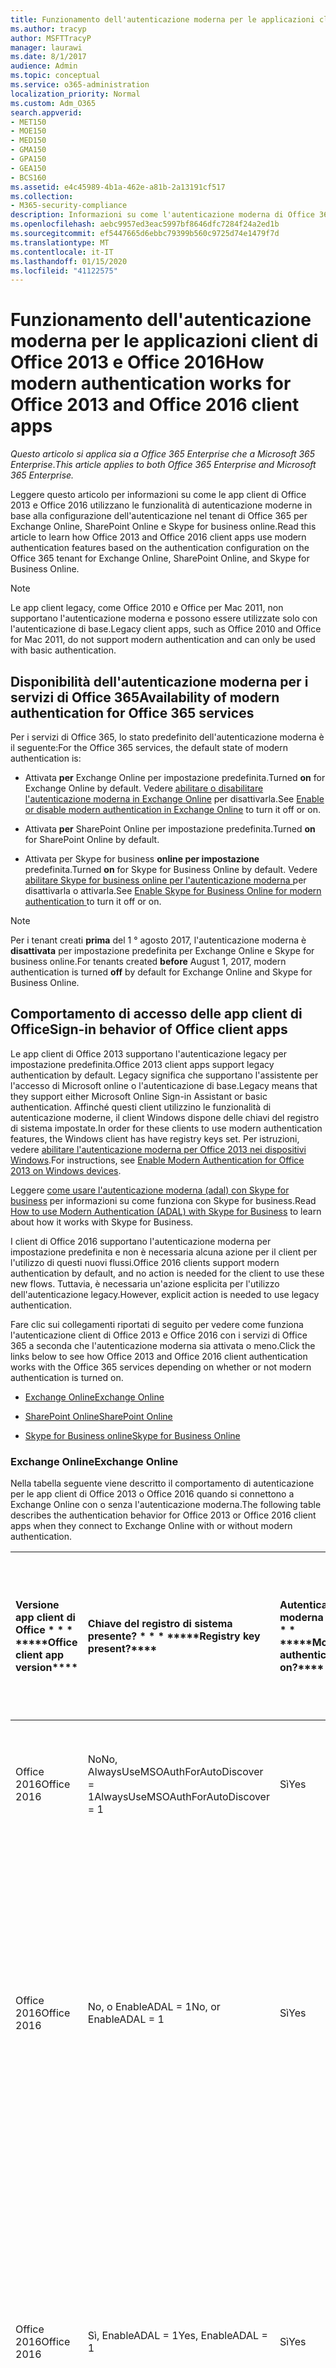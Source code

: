 ```yaml
---
title: Funzionamento dell'autenticazione moderna per le applicazioni client di Office 2013 e Office 2016
ms.author: tracyp
author: MSFTTracyP
manager: laurawi
ms.date: 8/1/2017
audience: Admin
ms.topic: conceptual
ms.service: o365-administration
localization_priority: Normal
ms.custom: Adm_O365
search.appverid:
- MET150
- MOE150
- MED150
- GMA150
- GPA150
- GEA150
- BCS160
ms.assetid: e4c45989-4b1a-462e-a81b-2a13191cf517
ms.collection:
- M365-security-compliance
description: Informazioni su come l'autenticazione moderna di Office 365 funziona in modo diverso per le app client di Office 2013 e 2016.
ms.openlocfilehash: aebc9957ed3eac5997bf8646dfc7284f24a2ed1b
ms.sourcegitcommit: ef5447665d6ebbc79399b560c9725d74e1479f7d
ms.translationtype: MT
ms.contentlocale: it-IT
ms.lasthandoff: 01/15/2020
ms.locfileid: "41122575"
---
```

# <a name="how-modern-authentication-works-for-office-2013-and-office-2016-client-apps"></a><span data-ttu-id="ce98e-103">Funzionamento dell'autenticazione moderna per le applicazioni client di Office 2013 e Office 2016</span><span class="sxs-lookup"><span data-stu-id="ce98e-103">How modern authentication works for Office 2013 and Office 2016 client apps</span></span>

<span data-ttu-id="ce98e-104">*Questo articolo si applica sia a Office 365 Enterprise che a Microsoft 365 Enterprise*.</span><span class="sxs-lookup"><span data-stu-id="ce98e-104">*This article applies to both Office 365 Enterprise and Microsoft 365 Enterprise.*</span></span>

<span data-ttu-id="ce98e-105">Leggere questo articolo per informazioni su come le app client di Office 2013 e Office 2016 utilizzano le funzionalità di autenticazione moderne in base alla configurazione dell'autenticazione nel tenant di Office 365 per Exchange Online, SharePoint Online e Skype for business online.</span><span class="sxs-lookup"><span data-stu-id="ce98e-105">Read this article to learn how Office 2013 and Office 2016 client apps use modern authentication features based on the authentication configuration on the Office 365 tenant for Exchange Online, SharePoint Online, and Skype for Business Online.</span></span>

> [!NOTE]
> <span data-ttu-id="ce98e-106">Le app client legacy, come Office 2010 e Office per Mac 2011, non supportano l'autenticazione moderna e possono essere utilizzate solo con l'autenticazione di base.</span><span class="sxs-lookup"><span data-stu-id="ce98e-106">Legacy client apps, such as Office 2010 and Office for Mac 2011, do not support modern authentication and can only be used with basic authentication.</span></span>

## <a name="availability-of-modern-authentication-for-office-365-services"></a><span data-ttu-id="ce98e-107">Disponibilità dell'autenticazione moderna per i servizi di Office 365</span><span class="sxs-lookup"><span data-stu-id="ce98e-107">Availability of modern authentication for Office 365 services</span></span>

<span data-ttu-id="ce98e-108">Per i servizi di Office 365, lo stato predefinito dell'autenticazione moderna è il seguente:</span><span class="sxs-lookup"><span data-stu-id="ce98e-108">For the Office 365 services, the default state of modern authentication is:</span></span>
  
- <span data-ttu-id="ce98e-109">Attivata **per** Exchange Online per impostazione predefinita.</span><span class="sxs-lookup"><span data-stu-id="ce98e-109">Turned **on** for Exchange Online by default.</span></span> <span data-ttu-id="ce98e-110">Vedere [abilitare o disabilitare l'autenticazione moderna in Exchange Online](https://support.office.com/article/58018196-f918-49cd-8238-56f57f38d662) per disattivarla.</span><span class="sxs-lookup"><span data-stu-id="ce98e-110">See [Enable or disable modern authentication in Exchange Online](https://support.office.com/article/58018196-f918-49cd-8238-56f57f38d662) to turn it off or on.</span></span> 
    
- <span data-ttu-id="ce98e-111">Attivata **per** SharePoint Online per impostazione predefinita.</span><span class="sxs-lookup"><span data-stu-id="ce98e-111">Turned **on** for SharePoint Online by default.</span></span> 
    
- <span data-ttu-id="ce98e-112">Attivata per Skype for business **online per impostazione** predefinita.</span><span class="sxs-lookup"><span data-stu-id="ce98e-112">Turned **on** for Skype for Business Online by default.</span></span> <span data-ttu-id="ce98e-113">Vedere [abilitare Skype for business online per l'autenticazione moderna ](https://social.technet.microsoft.com/wiki/contents/articles/34339.skype-for-business-online-enable-your-tenant-for-modern-authentication.aspx)per disattivarla o attivarla.</span><span class="sxs-lookup"><span data-stu-id="ce98e-113">See [Enable Skype for Business Online for modern authentication ](https://social.technet.microsoft.com/wiki/contents/articles/34339.skype-for-business-online-enable-your-tenant-for-modern-authentication.aspx)to turn it off or on.</span></span>

> [!NOTE]
> <span data-ttu-id="ce98e-114">Per i tenant creati **prima** del 1 ° agosto 2017, l'autenticazione moderna è **disattivata** per impostazione predefinita per Exchange Online e Skype for business online.</span><span class="sxs-lookup"><span data-stu-id="ce98e-114">For tenants created **before** August 1, 2017, modern authentication is turned **off** by default for Exchange Online and Skype for Business Online.</span></span>
    
## <a name="sign-in-behavior-of-office-client-apps"></a><span data-ttu-id="ce98e-115">Comportamento di accesso delle app client di Office</span><span class="sxs-lookup"><span data-stu-id="ce98e-115">Sign-in behavior of Office client apps</span></span>

<span data-ttu-id="ce98e-116">Le app client di Office 2013 supportano l'autenticazione legacy per impostazione predefinita.</span><span class="sxs-lookup"><span data-stu-id="ce98e-116">Office 2013 client apps support legacy authentication by default.</span></span> <span data-ttu-id="ce98e-117">Legacy significa che supportano l'assistente per l'accesso di Microsoft online o l'autenticazione di base.</span><span class="sxs-lookup"><span data-stu-id="ce98e-117">Legacy means that they support either Microsoft Online Sign-in Assistant or basic authentication.</span></span> <span data-ttu-id="ce98e-118">Affinché questi client utilizzino le funzionalità di autenticazione moderne, il client Windows dispone delle chiavi del registro di sistema impostate.</span><span class="sxs-lookup"><span data-stu-id="ce98e-118">In order for these clients to use modern authentication features, the Windows client has have registry keys set.</span></span> <span data-ttu-id="ce98e-119">Per istruzioni, vedere [abilitare l'autenticazione moderna per Office 2013 nei dispositivi Windows](https://support.office.com/article/7dc1c01a-090f-4971-9677-f1b192d6c910).</span><span class="sxs-lookup"><span data-stu-id="ce98e-119">For instructions, see [Enable Modern Authentication for Office 2013 on Windows devices](https://support.office.com/article/7dc1c01a-090f-4971-9677-f1b192d6c910).</span></span>
  
<span data-ttu-id="ce98e-120">Leggere [come usare l'autenticazione moderna (adal) con Skype for business](https://go.microsoft.com/fwlink/p/?LinkId=785431) per informazioni su come funziona con Skype for business.</span><span class="sxs-lookup"><span data-stu-id="ce98e-120">Read [How to use Modern Authentication (ADAL) with Skype for Business](https://go.microsoft.com/fwlink/p/?LinkId=785431) to learn about how it works with Skype for Business.</span></span> 
  
<span data-ttu-id="ce98e-121">I client di Office 2016 supportano l'autenticazione moderna per impostazione predefinita e non è necessaria alcuna azione per il client per l'utilizzo di questi nuovi flussi.</span><span class="sxs-lookup"><span data-stu-id="ce98e-121">Office 2016 clients support modern authentication by default, and no action is needed for the client to use these new flows.</span></span> <span data-ttu-id="ce98e-122">Tuttavia, è necessaria un'azione esplicita per l'utilizzo dell'autenticazione legacy.</span><span class="sxs-lookup"><span data-stu-id="ce98e-122">However, explicit action is needed to use legacy authentication.</span></span>
  
<span data-ttu-id="ce98e-123">Fare clic sui collegamenti riportati di seguito per vedere come funziona l'autenticazione client di Office 2013 e Office 2016 con i servizi di Office 365 a seconda che l'autenticazione moderna sia attivata o meno.</span><span class="sxs-lookup"><span data-stu-id="ce98e-123">Click the links below to see how Office 2013 and Office 2016 client authentication works with the Office 365 services depending on whether or not modern authentication is turned on.</span></span>
  
- [<span data-ttu-id="ce98e-124">Exchange Online</span><span class="sxs-lookup"><span data-stu-id="ce98e-124">Exchange Online</span></span>](modern-auth-for-office-2013-and-2016.md#BK_EchangeOnline)
    
- [<span data-ttu-id="ce98e-125">SharePoint Online</span><span class="sxs-lookup"><span data-stu-id="ce98e-125">SharePoint Online</span></span>](modern-auth-for-office-2013-and-2016.md#BK_SharePointOnline)
    
- [<span data-ttu-id="ce98e-126">Skype for Business online</span><span class="sxs-lookup"><span data-stu-id="ce98e-126">Skype for Business Online</span></span>](modern-auth-for-office-2013-and-2016.md#BK_SFBO)
    
<span data-ttu-id="ce98e-127"><a name="BK_EchangeOnline"> </a></span><span class="sxs-lookup"><span data-stu-id="ce98e-127"></span></span>
### <a name="exchange-online"></a><span data-ttu-id="ce98e-128">Exchange Online</span><span class="sxs-lookup"><span data-stu-id="ce98e-128">Exchange Online</span></span>

<span data-ttu-id="ce98e-129">Nella tabella seguente viene descritto il comportamento di autenticazione per le app client di Office 2013 o Office 2016 quando si connettono a Exchange Online con o senza l'autenticazione moderna.</span><span class="sxs-lookup"><span data-stu-id="ce98e-129">The following table describes the authentication behavior for Office 2013 or Office 2016 client apps when they connect to Exchange Online with or without modern authentication.</span></span>
  
|<span data-ttu-id="ce98e-130">Versione app client di Office \* \* \* \*</span><span class="sxs-lookup"><span data-stu-id="ce98e-130">\*\*\*\*Office client app version\*\*\*\*</span></span>|<span data-ttu-id="ce98e-131">Chiave del registro di sistema presente? \* \* \* \*</span><span class="sxs-lookup"><span data-stu-id="ce98e-131">\*\*\*\*Registry key present?\*\*\*\*</span></span>|<span data-ttu-id="ce98e-132">Autenticazione moderna in? \* \* \* \*</span><span class="sxs-lookup"><span data-stu-id="ce98e-132">\*\*\*\*Modern authentication on?\*\*\*\*</span></span>|<span data-ttu-id="ce98e-133">Comportamento di autenticazione con autenticazione moderna attivata per il tenant (impostazione predefinita) \* \* \* \*</span><span class="sxs-lookup"><span data-stu-id="ce98e-133">\*\*\*\*Authentication behavior with modern authentication turned on for the tenant (default)\*\*\*\*</span></span>|<span data-ttu-id="ce98e-134">Comportamento di autenticazione con l'autenticazione moderna disattivata per il tenant \* \* \* \*</span><span class="sxs-lookup"><span data-stu-id="ce98e-134">\*\*\*\*Authentication behavior with modern authentication turned off for the tenant\*\*\*\*</span></span>|
|:-----|:-----|:-----|:-----|:-----|
|<span data-ttu-id="ce98e-135">Office 2016</span><span class="sxs-lookup"><span data-stu-id="ce98e-135">Office 2016</span></span>  <br/> |<span data-ttu-id="ce98e-136">No</span><span class="sxs-lookup"><span data-stu-id="ce98e-136">No,</span></span> <br> <span data-ttu-id="ce98e-137">AlwaysUseMSOAuthForAutoDiscover = 1</span><span class="sxs-lookup"><span data-stu-id="ce98e-137">AlwaysUseMSOAuthForAutoDiscover = 1</span></span> <br/> |<span data-ttu-id="ce98e-138">Sì</span><span class="sxs-lookup"><span data-stu-id="ce98e-138">Yes</span></span>  <br/> |<span data-ttu-id="ce98e-139">Impone l'autenticazione moderna in Outlook 2010, 2013 o 2016</span><span class="sxs-lookup"><span data-stu-id="ce98e-139">Forces modern authentication on Outlook 2010, 2013 or 2016</span></span> <br/> [<span data-ttu-id="ce98e-140">Altre informazioni</span><span class="sxs-lookup"><span data-stu-id="ce98e-140">More info</span></span>](https://support.microsoft.com/help/3126599/outlook-prompts-for-password-when-modern-authentication-is-enabled)|<span data-ttu-id="ce98e-141">Impone l'autenticazione moderna all'interno del client Outlook.</span><span class="sxs-lookup"><span data-stu-id="ce98e-141">Forces modern authentication within the Outlook client.</span></span><br/> |
|<span data-ttu-id="ce98e-142">Office 2016</span><span class="sxs-lookup"><span data-stu-id="ce98e-142">Office 2016</span></span>  <br/> |<span data-ttu-id="ce98e-143">No, o EnableADAL = 1</span><span class="sxs-lookup"><span data-stu-id="ce98e-143">No, or EnableADAL = 1</span></span>  <br/> |<span data-ttu-id="ce98e-144">Sì</span><span class="sxs-lookup"><span data-stu-id="ce98e-144">Yes</span></span>  <br/> |<span data-ttu-id="ce98e-145">L'autenticazione moderna viene tentata per prima.</span><span class="sxs-lookup"><span data-stu-id="ce98e-145">Modern authentication is attempted first.</span></span> <span data-ttu-id="ce98e-146">Se il server rifiuta una connessione di autenticazione moderna, viene utilizzata l'autenticazione di base.</span><span class="sxs-lookup"><span data-stu-id="ce98e-146">If the server refuses a modern authentication connection, then basic authentication is used.</span></span> <span data-ttu-id="ce98e-147">Il server rifiuta l'autenticazione moderna quando il tenant non è abilitato.</span><span class="sxs-lookup"><span data-stu-id="ce98e-147">Server refuses modern authentication when the tenant is not enabled.</span></span>  <br/> |<span data-ttu-id="ce98e-148">L'autenticazione moderna viene tentata per prima.</span><span class="sxs-lookup"><span data-stu-id="ce98e-148">Modern authentication is attempted first.</span></span> <span data-ttu-id="ce98e-149">Se il server rifiuta una connessione di autenticazione moderna, viene utilizzata l'autenticazione di base.</span><span class="sxs-lookup"><span data-stu-id="ce98e-149">If the server refuses a modern authentication connection, then basic authentication is used.</span></span> <span data-ttu-id="ce98e-150">Il server rifiuta l'autenticazione moderna quando il tenant non è abilitato.</span><span class="sxs-lookup"><span data-stu-id="ce98e-150">Server refuses modern authentication when the tenant is not enabled.</span></span>  <br/> |
|<span data-ttu-id="ce98e-151">Office 2016</span><span class="sxs-lookup"><span data-stu-id="ce98e-151">Office 2016</span></span>  <br/> |<span data-ttu-id="ce98e-152">Sì, EnableADAL = 1</span><span class="sxs-lookup"><span data-stu-id="ce98e-152">Yes, EnableADAL = 1</span></span>  <br/> |<span data-ttu-id="ce98e-153">Sì</span><span class="sxs-lookup"><span data-stu-id="ce98e-153">Yes</span></span>  <br/> |<span data-ttu-id="ce98e-154">L'autenticazione moderna viene tentata per prima.</span><span class="sxs-lookup"><span data-stu-id="ce98e-154">Modern authentication is attempted first.</span></span> <span data-ttu-id="ce98e-155">Se il server rifiuta una connessione di autenticazione moderna, viene utilizzata l'autenticazione di base.</span><span class="sxs-lookup"><span data-stu-id="ce98e-155">If the server refuses a modern authentication connection, then basic authentication is used.</span></span> <span data-ttu-id="ce98e-156">Il server rifiuta l'autenticazione moderna quando il tenant non è abilitato.</span><span class="sxs-lookup"><span data-stu-id="ce98e-156">Server refuses modern authentication when the tenant is not enabled.</span></span>  <br/> |<span data-ttu-id="ce98e-157">L'autenticazione moderna viene tentata per prima.</span><span class="sxs-lookup"><span data-stu-id="ce98e-157">Modern authentication is attempted first.</span></span> <span data-ttu-id="ce98e-158">Se il server rifiuta una connessione di autenticazione moderna, viene utilizzata l'autenticazione di base.</span><span class="sxs-lookup"><span data-stu-id="ce98e-158">If the server refuses a modern authentication connection, then basic authentication is used.</span></span> <span data-ttu-id="ce98e-159">Il server rifiuta l'autenticazione moderna quando il tenant non è abilitato.</span><span class="sxs-lookup"><span data-stu-id="ce98e-159">Server refuses modern authentication when the tenant is not enabled.</span></span>  <br/> |
|<span data-ttu-id="ce98e-160">Office 2016</span><span class="sxs-lookup"><span data-stu-id="ce98e-160">Office 2016</span></span>  <br/> |<span data-ttu-id="ce98e-161">Sì, EnableADAL = 0</span><span class="sxs-lookup"><span data-stu-id="ce98e-161">Yes, EnableADAL=0</span></span>  <br/> |<span data-ttu-id="ce98e-162">No</span><span class="sxs-lookup"><span data-stu-id="ce98e-162">No</span></span>  <br/> |<span data-ttu-id="ce98e-163">Autenticazione di base</span><span class="sxs-lookup"><span data-stu-id="ce98e-163">Basic authentication</span></span>  <br/> |<span data-ttu-id="ce98e-164">Autenticazione di base</span><span class="sxs-lookup"><span data-stu-id="ce98e-164">Basic authentication</span></span>  <br/> |
|<span data-ttu-id="ce98e-165">Office 2013</span><span class="sxs-lookup"><span data-stu-id="ce98e-165">Office 2013</span></span>  <br/> |<span data-ttu-id="ce98e-166">No</span><span class="sxs-lookup"><span data-stu-id="ce98e-166">No</span></span>  <br/> |<span data-ttu-id="ce98e-167">No</span><span class="sxs-lookup"><span data-stu-id="ce98e-167">No</span></span>  <br/> |<span data-ttu-id="ce98e-168">Autenticazione di base</span><span class="sxs-lookup"><span data-stu-id="ce98e-168">Basic authentication</span></span>  <br/> |<span data-ttu-id="ce98e-169">Autenticazione di base</span><span class="sxs-lookup"><span data-stu-id="ce98e-169">Basic authentication</span></span>  <br/> |
|<span data-ttu-id="ce98e-170">Office 2013</span><span class="sxs-lookup"><span data-stu-id="ce98e-170">Office 2013</span></span>  <br/> |<span data-ttu-id="ce98e-171">Sì, EnableADAL = 1</span><span class="sxs-lookup"><span data-stu-id="ce98e-171">Yes, EnableADAL = 1</span></span>  <br/> |<span data-ttu-id="ce98e-172">Sì</span><span class="sxs-lookup"><span data-stu-id="ce98e-172">Yes</span></span>  <br/> |<span data-ttu-id="ce98e-173">L'autenticazione moderna viene tentata per prima.</span><span class="sxs-lookup"><span data-stu-id="ce98e-173">Modern authentication is attempted first.</span></span> <span data-ttu-id="ce98e-174">Se il server rifiuta una connessione di autenticazione moderna, viene utilizzata l'autenticazione di base.</span><span class="sxs-lookup"><span data-stu-id="ce98e-174">If the server refuses a modern authentication connection, then basic authentication is used.</span></span> <span data-ttu-id="ce98e-175">Il server rifiuta l'autenticazione moderna quando il tenant non è abilitato.</span><span class="sxs-lookup"><span data-stu-id="ce98e-175">Server refuses modern authentication when the tenant is not enabled.</span></span>  <br/> |<span data-ttu-id="ce98e-176">L'autenticazione moderna viene tentata per prima.</span><span class="sxs-lookup"><span data-stu-id="ce98e-176">Modern authentication is attempted first.</span></span> <span data-ttu-id="ce98e-177">Se il server rifiuta una connessione di autenticazione moderna, viene utilizzata l'autenticazione di base.</span><span class="sxs-lookup"><span data-stu-id="ce98e-177">If the server refuses a modern authentication connection, then basic authentication is used.</span></span> <span data-ttu-id="ce98e-178">Il server rifiuta l'autenticazione moderna quando il tenant non è abilitato.</span><span class="sxs-lookup"><span data-stu-id="ce98e-178">Server refuses modern authentication when the tenant is not enabled.</span></span>  <br/> |
   
<span data-ttu-id="ce98e-179"><a name="BK_SharePointOnline"> </a></span><span class="sxs-lookup"><span data-stu-id="ce98e-179"></span></span>
### <a name="sharepoint-online"></a><span data-ttu-id="ce98e-180">SharePoint Online</span><span class="sxs-lookup"><span data-stu-id="ce98e-180">SharePoint Online</span></span>

<span data-ttu-id="ce98e-181">Nella tabella seguente viene descritto il comportamento di autenticazione per le app client di Office 2013 o Office 2016 quando si connettono a SharePoint Online con o senza l'autenticazione moderna.</span><span class="sxs-lookup"><span data-stu-id="ce98e-181">The following table describes the authentication behavior for Office 2013 or Office 2016 client apps when they connect to SharePoint Online with or without modern authentication.</span></span>
  
|<span data-ttu-id="ce98e-182">Versione app client di Office \* \* \* \*</span><span class="sxs-lookup"><span data-stu-id="ce98e-182">\*\*\*\*Office client app version\*\*\*\*</span></span>|<span data-ttu-id="ce98e-183">Chiave del registro di sistema presente? \* \* \* \*</span><span class="sxs-lookup"><span data-stu-id="ce98e-183">\*\*\*\*Registry key present?\*\*\*\*</span></span>|<span data-ttu-id="ce98e-184">Autenticazione moderna in? \* \* \* \*</span><span class="sxs-lookup"><span data-stu-id="ce98e-184">\*\*\*\*Modern authentication on?\*\*\*\*</span></span>|<span data-ttu-id="ce98e-185">Comportamento di autenticazione con autenticazione moderna attivata per il tenant (impostazione predefinita) \* \* \* \*</span><span class="sxs-lookup"><span data-stu-id="ce98e-185">\*\*\*\*Authentication behavior with modern authentication turned on for the tenant (default)\*\*\*\*</span></span>|<span data-ttu-id="ce98e-186">Comportamento di autenticazione con l'autenticazione moderna disattivata per il tenant \* \* \* \*</span><span class="sxs-lookup"><span data-stu-id="ce98e-186">\*\*\*\*Authentication behavior with modern authentication turned off for the tenant\*\*\*\*</span></span>|
|:-----|:-----|:-----|:-----|:-----|
|<span data-ttu-id="ce98e-187">Office 2016</span><span class="sxs-lookup"><span data-stu-id="ce98e-187">Office 2016</span></span>  <br/> |<span data-ttu-id="ce98e-188">No, o EnableADAL = 1</span><span class="sxs-lookup"><span data-stu-id="ce98e-188">No, or EnableADAL = 1</span></span>  <br/> |<span data-ttu-id="ce98e-189">Sì</span><span class="sxs-lookup"><span data-stu-id="ce98e-189">Yes</span></span>  <br/> |<span data-ttu-id="ce98e-190">Solo autenticazione moderna.</span><span class="sxs-lookup"><span data-stu-id="ce98e-190">Modern authentication only.</span></span>  <br/> |<span data-ttu-id="ce98e-191">Errore di connessione.</span><span class="sxs-lookup"><span data-stu-id="ce98e-191">Failure to connect.</span></span>  <br/> |
|<span data-ttu-id="ce98e-192">Office 2016</span><span class="sxs-lookup"><span data-stu-id="ce98e-192">Office 2016</span></span>  <br/> |<span data-ttu-id="ce98e-193">Sì, EnableADAL = 1</span><span class="sxs-lookup"><span data-stu-id="ce98e-193">Yes, EnableADAL = 1</span></span>  <br/> |<span data-ttu-id="ce98e-194">Sì</span><span class="sxs-lookup"><span data-stu-id="ce98e-194">Yes</span></span>  <br/> |<span data-ttu-id="ce98e-195">Solo autenticazione moderna.</span><span class="sxs-lookup"><span data-stu-id="ce98e-195">Modern authentication only.</span></span>  <br/> |<span data-ttu-id="ce98e-196">Errore di connessione.</span><span class="sxs-lookup"><span data-stu-id="ce98e-196">Failure to connect.</span></span>  <br/> |
|<span data-ttu-id="ce98e-197">Office 2016</span><span class="sxs-lookup"><span data-stu-id="ce98e-197">Office 2016</span></span>  <br/> |<span data-ttu-id="ce98e-198">Sì, EnableADAL = 0</span><span class="sxs-lookup"><span data-stu-id="ce98e-198">Yes, EnableADAL = 0</span></span>  <br/> |<span data-ttu-id="ce98e-199">No</span><span class="sxs-lookup"><span data-stu-id="ce98e-199">No</span></span>  <br/> |<span data-ttu-id="ce98e-200">Solo assistente per l'accesso di Microsoft online.</span><span class="sxs-lookup"><span data-stu-id="ce98e-200">Microsoft Online Sign-in Assistant only.</span></span>  <br/> |<span data-ttu-id="ce98e-201">Solo assistente per l'accesso di Microsoft online.</span><span class="sxs-lookup"><span data-stu-id="ce98e-201">Microsoft Online Sign-in Assistant only.</span></span>  <br/> |
|<span data-ttu-id="ce98e-202">Office 2013</span><span class="sxs-lookup"><span data-stu-id="ce98e-202">Office 2013</span></span>  <br/> |<span data-ttu-id="ce98e-203">No</span><span class="sxs-lookup"><span data-stu-id="ce98e-203">No</span></span>  <br/> |<span data-ttu-id="ce98e-204">No</span><span class="sxs-lookup"><span data-stu-id="ce98e-204">No</span></span>  <br/> |<span data-ttu-id="ce98e-205">Solo assistente per l'accesso di Microsoft online.</span><span class="sxs-lookup"><span data-stu-id="ce98e-205">Microsoft Online Sign-in Assistant only.</span></span>  <br/> |<span data-ttu-id="ce98e-206">Solo assistente per l'accesso di Microsoft online.</span><span class="sxs-lookup"><span data-stu-id="ce98e-206">Microsoft Online Sign-in Assistant only.</span></span>  <br/> |
|<span data-ttu-id="ce98e-207">Office 2013</span><span class="sxs-lookup"><span data-stu-id="ce98e-207">Office 2013</span></span>  <br/> |<span data-ttu-id="ce98e-208">Sì, EnableADAL = 1</span><span class="sxs-lookup"><span data-stu-id="ce98e-208">Yes, EnableADAL = 1</span></span>  <br/> |<span data-ttu-id="ce98e-209">Sì</span><span class="sxs-lookup"><span data-stu-id="ce98e-209">Yes</span></span>  <br/> |<span data-ttu-id="ce98e-210">Solo autenticazione moderna.</span><span class="sxs-lookup"><span data-stu-id="ce98e-210">Modern authentication only.</span></span>  <br/> |<span data-ttu-id="ce98e-211">Errore di connessione.</span><span class="sxs-lookup"><span data-stu-id="ce98e-211">Failure to connect.</span></span>  <br/> |
   
### <a name="skype-for-business-online"></a><span data-ttu-id="ce98e-212">Skype for Business Online</span><span class="sxs-lookup"><span data-stu-id="ce98e-212">Skype for Business Online</span></span>
<span data-ttu-id="ce98e-213"><a name="BK_SFBO"> </a></span><span class="sxs-lookup"><span data-stu-id="ce98e-213"></span></span>

<span data-ttu-id="ce98e-214">Nella tabella seguente viene descritto il comportamento di autenticazione per le app client di Office 2013 o Office 2016 quando si connettono a Skype for business online con o senza l'autenticazione moderna.</span><span class="sxs-lookup"><span data-stu-id="ce98e-214">The following table describes the authentication behavior for Office 2013 or Office 2016 client apps when they connect to Skype for Business Online with or without modern authentication.</span></span>
  
|<span data-ttu-id="ce98e-215">Versione app client di Office \* \* \* \*</span><span class="sxs-lookup"><span data-stu-id="ce98e-215">\*\*\*\*Office client app version\*\*\*\*</span></span>|<span data-ttu-id="ce98e-216">Chiave del registro di sistema presente? \* \* \* \*</span><span class="sxs-lookup"><span data-stu-id="ce98e-216">\*\*\*\*Registry key present?\*\*\*\*</span></span>|<span data-ttu-id="ce98e-217">Autenticazione moderna in? \* \* \* \*</span><span class="sxs-lookup"><span data-stu-id="ce98e-217">\*\*\*\*Modern authentication on?\*\*\*\*</span></span>|<span data-ttu-id="ce98e-218">Comportamento di autenticazione con autenticazione moderna attivata per il tenant \* \* \* \*</span><span class="sxs-lookup"><span data-stu-id="ce98e-218">\*\*\*\*Authentication behavior with modern authentication turned on for the tenant\*\*\*\*</span></span>|<span data-ttu-id="ce98e-219">Comportamento di autenticazione con l'autenticazione moderna disattivata per il tenant (impostazione predefinita) \* \* \* \*</span><span class="sxs-lookup"><span data-stu-id="ce98e-219">\*\*\*\*Authentication behavior with modern authentication turned off for the tenant (default)\*\*\*\*</span></span>|
|:-----|:-----|:-----|:-----|:-----|
|<span data-ttu-id="ce98e-220">Office 2016</span><span class="sxs-lookup"><span data-stu-id="ce98e-220">Office 2016</span></span>  <br/> |<span data-ttu-id="ce98e-221">No, o EnableADAL = 1</span><span class="sxs-lookup"><span data-stu-id="ce98e-221">No, or EnableADAL = 1</span></span>  <br/> |<span data-ttu-id="ce98e-222">Sì</span><span class="sxs-lookup"><span data-stu-id="ce98e-222">Yes</span></span>  <br/> |<span data-ttu-id="ce98e-223">L'autenticazione moderna viene tentata per prima.</span><span class="sxs-lookup"><span data-stu-id="ce98e-223">Modern authentication is attempted first.</span></span> <span data-ttu-id="ce98e-224">Se il server rifiuta una connessione di autenticazione moderna, viene utilizzato l'assistente per l'accesso di Microsoft online.</span><span class="sxs-lookup"><span data-stu-id="ce98e-224">If the server refuses a modern authentication connection, then Microsoft Online Sign-in Assistant is used.</span></span> <span data-ttu-id="ce98e-225">Server rifiuta l'autenticazione moderna quando i tenant di Skype for business online non sono abilitati.</span><span class="sxs-lookup"><span data-stu-id="ce98e-225">Server refuses modern authentication when Skype for Business Online tenants are not enabled.</span></span>  <br/> |<span data-ttu-id="ce98e-226">L'autenticazione moderna viene tentata per prima.</span><span class="sxs-lookup"><span data-stu-id="ce98e-226">Modern authentication is attempted first.</span></span> <span data-ttu-id="ce98e-227">Se il server rifiuta una connessione di autenticazione moderna, viene utilizzato l'assistente per l'accesso di Microsoft online.</span><span class="sxs-lookup"><span data-stu-id="ce98e-227">If the server refuses a modern authentication connection, then Microsoft Online Sign-in Assistant is used.</span></span> <span data-ttu-id="ce98e-228">Server rifiuta l'autenticazione moderna quando i tenant di Skype for business online non sono abilitati.</span><span class="sxs-lookup"><span data-stu-id="ce98e-228">Server refuses modern authentication when Skype for Business Online tenants are not enabled.</span></span>  <br/> |
|<span data-ttu-id="ce98e-229">Office 2016</span><span class="sxs-lookup"><span data-stu-id="ce98e-229">Office 2016</span></span>  <br/> |<span data-ttu-id="ce98e-230">Sì, EnableADAL = 1</span><span class="sxs-lookup"><span data-stu-id="ce98e-230">Yes, EnableADAL = 1</span></span>  <br/> |<span data-ttu-id="ce98e-231">Sì</span><span class="sxs-lookup"><span data-stu-id="ce98e-231">Yes</span></span>  <br/> |<span data-ttu-id="ce98e-232">L'autenticazione moderna viene tentata per prima.</span><span class="sxs-lookup"><span data-stu-id="ce98e-232">Modern authentication is attempted first.</span></span> <span data-ttu-id="ce98e-233">Se il server rifiuta una connessione di autenticazione moderna, viene utilizzato l'assistente per l'accesso di Microsoft online.</span><span class="sxs-lookup"><span data-stu-id="ce98e-233">If the server refuses a modern authentication connection, then Microsoft Online Sign-in Assistant is used.</span></span> <span data-ttu-id="ce98e-234">Server rifiuta l'autenticazione moderna quando i tenant di Skype for business online non sono abilitati.</span><span class="sxs-lookup"><span data-stu-id="ce98e-234">Server refuses modern authentication when Skype for Business Online tenants are not enabled.</span></span>  <br/> |<span data-ttu-id="ce98e-235">L'autenticazione moderna viene tentata per prima.</span><span class="sxs-lookup"><span data-stu-id="ce98e-235">Modern authentication is attempted first.</span></span> <span data-ttu-id="ce98e-236">Se il server rifiuta una connessione di autenticazione moderna, viene utilizzato l'assistente per l'accesso di Microsoft online.</span><span class="sxs-lookup"><span data-stu-id="ce98e-236">If the server refuses a modern authentication connection, then Microsoft Online Sign-in Assistant is used.</span></span> <span data-ttu-id="ce98e-237">Server rifiuta l'autenticazione moderna quando i tenant di Skype for business online non sono abilitati.</span><span class="sxs-lookup"><span data-stu-id="ce98e-237">Server refuses modern authentication when Skype for Business Online tenants are not enabled.</span></span>  <br/> |
|<span data-ttu-id="ce98e-238">Office 2016</span><span class="sxs-lookup"><span data-stu-id="ce98e-238">Office 2016</span></span>  <br/> |<span data-ttu-id="ce98e-239">Sì, EnableADAL = 0</span><span class="sxs-lookup"><span data-stu-id="ce98e-239">Yes, EnableADAL = 0</span></span>  <br/> |<span data-ttu-id="ce98e-240">No</span><span class="sxs-lookup"><span data-stu-id="ce98e-240">No</span></span>  <br/> |<span data-ttu-id="ce98e-241">Solo assistente per l'accesso di Microsoft online.</span><span class="sxs-lookup"><span data-stu-id="ce98e-241">Microsoft Online Sign-in Assistant only.</span></span>  <br/> |<span data-ttu-id="ce98e-242">Solo assistente per l'accesso di Microsoft online.</span><span class="sxs-lookup"><span data-stu-id="ce98e-242">Microsoft Online Sign-in Assistant only.</span></span>  <br/> |
|<span data-ttu-id="ce98e-243">Office 2013</span><span class="sxs-lookup"><span data-stu-id="ce98e-243">Office 2013</span></span>  <br/> |<span data-ttu-id="ce98e-244">No</span><span class="sxs-lookup"><span data-stu-id="ce98e-244">No</span></span>  <br/> |<span data-ttu-id="ce98e-245">No</span><span class="sxs-lookup"><span data-stu-id="ce98e-245">No</span></span>  <br/> |<span data-ttu-id="ce98e-246">Solo assistente per l'accesso di Microsoft online.</span><span class="sxs-lookup"><span data-stu-id="ce98e-246">Microsoft Online Sign-in Assistant only.</span></span>  <br/> |<span data-ttu-id="ce98e-247">Solo assistente per l'accesso di Microsoft online.</span><span class="sxs-lookup"><span data-stu-id="ce98e-247">Microsoft Online Sign-in Assistant only.</span></span>  <br/> |
|<span data-ttu-id="ce98e-248">Office 2013</span><span class="sxs-lookup"><span data-stu-id="ce98e-248">Office 2013</span></span>  <br/> |<span data-ttu-id="ce98e-249">Sì, EnableADAL = 1</span><span class="sxs-lookup"><span data-stu-id="ce98e-249">Yes, EnableADAL = 1</span></span>  <br/> |<span data-ttu-id="ce98e-250">Sì</span><span class="sxs-lookup"><span data-stu-id="ce98e-250">Yes</span></span>  <br/> |<span data-ttu-id="ce98e-251">L'autenticazione moderna viene tentata per prima.</span><span class="sxs-lookup"><span data-stu-id="ce98e-251">Modern authentication is attempted first.</span></span> <span data-ttu-id="ce98e-252">Se il server rifiuta una connessione di autenticazione moderna, viene utilizzato l'assistente per l'accesso di Microsoft online.</span><span class="sxs-lookup"><span data-stu-id="ce98e-252">If the server refuses a modern authentication connection, then Microsoft Online Sign-in Assistant is used.</span></span> <span data-ttu-id="ce98e-253">Server rifiuta l'autenticazione moderna quando i tenant di Skype for business online non sono abilitati.</span><span class="sxs-lookup"><span data-stu-id="ce98e-253">Server refuses modern authentication when Skype for Business Online tenants are not enabled.</span></span>  <br/> |<span data-ttu-id="ce98e-254">Solo assistente per l'accesso di Microsoft online.</span><span class="sxs-lookup"><span data-stu-id="ce98e-254">Microsoft Online Sign-in Assistant only.</span></span>  <br/> |
   
## <a name="see-also"></a><span data-ttu-id="ce98e-255">Vedere anche</span><span class="sxs-lookup"><span data-stu-id="ce98e-255">See also</span></span>

[<span data-ttu-id="ce98e-256">Abilitare l'autenticazione moderna per Office 2013 nei dispositivi Windows</span><span class="sxs-lookup"><span data-stu-id="ce98e-256">Enable Modern Authentication for Office 2013 on Windows devices</span></span>](https://support.office.com/article/enable-modern-authentication-for-office-2013-on-windows-devices-7dc1c01a-090f-4971-9677-f1b192d6c910)

[<span data-ttu-id="ce98e-257">Pianificare l'autenticazione a più fattori per le distribuzioni di Office 365 (per gli amministratori di Office 365)</span><span class="sxs-lookup"><span data-stu-id="ce98e-257">Plan for multi-factor authentication for Office 365 Deployments (for Office 365 administrators)</span></span>](https://support.office.com/article/plan-for-multi-factor-authentication-for-office-365-deployments-043807b2-21db-4d5c-b430-c8a6dee0e6ba)

[<span data-ttu-id="ce98e-258">Accedere a Office 365 con verifica in due passaggi (per gli utenti finali)</span><span class="sxs-lookup"><span data-stu-id="ce98e-258">Sign in to Office 365 with 2-step verification (for end users)</span></span>](https://support.office.com/article/sign-in-to-office-365-with-2-step-verification-2b856342-170a-438e-9a4f-3c092394d3cb)

[<span data-ttu-id="ce98e-259">Panoramica di Microsoft 365 Enterprise</span><span class="sxs-lookup"><span data-stu-id="ce98e-259">Microsoft 365 Enterprise overview</span></span>](https://docs.microsoft.com/microsoft-365/enterprise/microsoft-365-overview)
